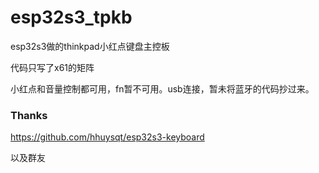 # esp32s3_tpkb
esp32s3做的thinkpad小红点键盘主控板

代码只写了x61的矩阵

小红点和音量控制都可用，fn暂不可用。usb连接，暂未将蓝牙的代码抄过来。

### Thanks

https://github.com/hhuysqt/esp32s3-keyboard

以及群友

